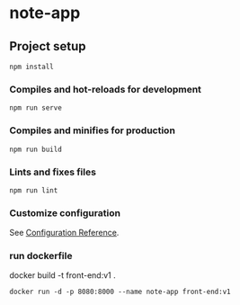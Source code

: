 # note-app

## Project setup
```
npm install
```

### Compiles and hot-reloads for development
```
npm run serve
```

### Compiles and minifies for production
```
npm run build
```

### Lints and fixes files
```
npm run lint
```

### Customize configuration
See [Configuration Reference](https://cli.vuejs.org/config/).

### run dockerfile ###

docker build -t front-end:v1 .
``````
docker run -d -p 8080:8000 --name note-app front-end:v1
``````